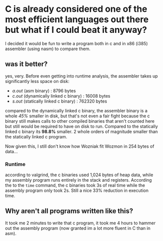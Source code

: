 ﻿# C is already considered one of the most efficient languages out there but what if I could beat it anyway?
I decided it would be fun to write a program both in c and in x86 (i385) assembler (using nasm) to compare them.



## was it better?
yes, very. Before even getting into runtime analysis, the assembler takes up significantly less space on disk:

- *a.out* (asm binary) : 8796 bytes
- *c.out* (dynamically linked c binary) : 16008 bytes
- *s.out* (statically linked c binary) : 762320 bytes

compared to the dynamically linked c binary, the assembler binary is a whole *45%* smaller in disk, but that's not even a fair fight because the c binary still makes calls to other compiled binaries that aren't counted here but still would be required to have on disk to run. Compared to the statically linked c binary its **98.8%** smaller. 2 whole orders of magnitude smaller than the statically linked c program.

Now given this, I still don't know how Wozniak fit Wozmon in 254 bytes of data...

### Runtime
according to valgrind, the c binaries used 1,024 bytes of heap data, while my assembly program runs entirely in the stack and registers. According the to the `time` command, the c binaries took 3s of real time while the assembly program only took 2s. Still a nice 33% reduction in execution time. 



## Why aren't all programs written like this?
It took me 2 minutes to write that c program, it took me 4 hours to hammer out the assembly program (now granted im a lot more fluent in C than in asm).

